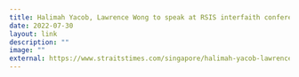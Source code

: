 ```yaml
---
title: Halimah Yacob, Lawrence Wong to speak at RSIS interfaith conference in Sept
date: 2022-07-30
layout: link
description: ""
image: ""
external: https://www.straitstimes.com/singapore/halimah-yacob-lawrence-wong-to-speak-at-rsis-inter-faith-conference-in-sept
---
```


